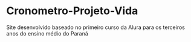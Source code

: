 # Cronometro-Projeto-Vida

Site desenvolvido baseado no primeiro curso da Alura para os terceiros anos do ensino médio do Paraná
